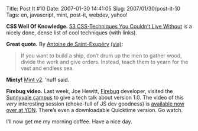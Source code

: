 Title: Post It #10
Date: 2007-01-30 14:41:05
Slug: 2007/01/30/post-it-10
Tags: en, javascript, mint, post-it, webdev, yahoo!


**CSS Well Of Knowledge.** [53 CSS-Techniques You Couldn’t Live Without][1] is a nicely done, dense list of cool techniques (with links).

**Great quote.** By [Antoine de Saint-Exupéry][3] [(via)][2]:

> If you want to build a ship, don’t drum up the men to gather wood, divide
the work and give orders. Instead, teach them to yearn for the vast and
endless sea.

**Minty!** [Mint v2][4]. ‘nuff said.

**Firebug video.** Last week, Joe Hewitt, [Firebug][5] developer, visited the [Sunnyvale campus][6] to give a tech talk about version 1.0. The video of this _very_ interesting session (choke-full of JS dev goodness) is [available now over at YDN][7]. There’s even a downloadable Quicktime version. Go watch.

I’ll now get me my morning coffee. Have a nice day.

   [1]: http://www.smashingmagazine.com/2007/01/19/53-css-techniques-you-couldnt-live-without/
   [2]: http://www.workhappy.net/2007/01/happy_quote_1.html
   [3]: http://en.wikipedia.org/wiki/Antoine_de_Saint-Exup%C3%A9ry
   [4]: http://www.shauninman.com/archive/2007/01/28/two_sday
   [5]: http://www.getfirebug.com/
   [6]: http://www.yahoo.com/
   [7]: http://yuiblog.com/blog/2007/01/26/video-hewitt-firebug/
